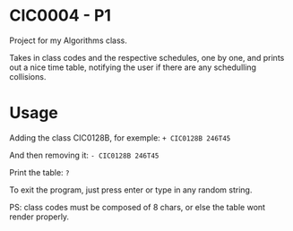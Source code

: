 # CIC0004 - P1
Project for my Algorithms class.

Takes in class codes and the respective schedules, one by one, and prints out a nice time table, notifying the user if there are any schedulling collisions.

# Usage

Adding the class CIC0128B, for exemple: `+ CIC0128B 246T45`

And then removing it: `- CIC0128B 246T45`

Print the table: `?`

To exit the program, just press enter or type in any random string.

PS: class codes must be composed of 8 chars, or else the table wont render properly.

